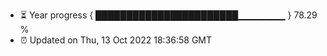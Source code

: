 - ⏳ Year progress { ███████████████████████▁▁▁▁▁▁▁ } 78.29 %
- ⏰ Updated on Thu, 13 Oct 2022 18:36:58 GMT

